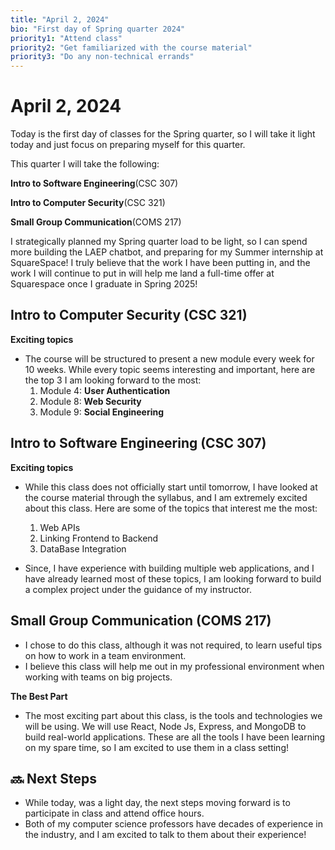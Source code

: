 ```yaml
---
title: "April 2, 2024"
bio: "First day of Spring quarter 2024"
priority1: "Attend class"
priority2: "Get familiarized with the course material"
priority3: "Do any non-technical errands"
---
```


# April 2, 2024

Today is the first day of classes for the Spring quarter, so I will take it light today and just focus on preparing myself for this quarter.

This quarter I will take the following:

**Intro to Software Engineering**(CSC 307)

**Intro to Computer Security**(CSC 321)

**Small Group Communication**(COMS 217)

I strategically planned my Spring quarter load to be light, so I can spend more building the LAEP chatbot, and preparing for my Summer internship at SquareSpace! I truly believe that the work I have been putting in, and the work I will continue to put in will help me land a full-time offer at Squarespace once I graduate in Spring 2025!

## Intro to Computer Security (CSC 321)

**Exciting topics**

- The course will be structured to present a new module every week for 10 weeks. While every topic seems interesting and important, here are the top 3 I am looking forward to the most:
  1. Module 4: **User Authentication**
  2. Module 8: **Web Security**
  3. Module 9: **Social Engineering**

## Intro to Software Engineering (CSC 307)

**Exciting topics**

- While this class does not officially start until tomorrow, I have looked at the course material through the syllabus, and I am extremely excited about this class. Here are some of the topics that interest me the most:

  1. Web APIs
  2. Linking Frontend to Backend
  3. DataBase Integration

- Since, I have experience with building multiple web applications, and I have already learned most of these topics, I am looking forward to build a complex project under the guidance of my instructor.

## Small Group Communication (COMS 217)

- I chose to do this class, although it was not required, to learn useful tips on how to work in a team environment.
- I believe this class will help me out in my professional environment when working with teams on big projects.

**The Best Part**

- The most exciting part about this class, is the tools and technologies we will be using. We will use React, Node Js, Express, and MongoDB to build real-world applications. These are all the tools I have been learning on my spare time, so I am excited to use them in a class setting!

## 🔜 Next Steps

- While today, was a light day, the next steps moving forward is to participate in class and attend office hours.
- Both of my computer science professors have decades of experience in the industry, and I am excited to talk to them about their experience!
